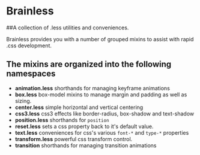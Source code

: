 # Brainless
##A collection of .less utilities and conveniences.

Brainless provides you with a number of grouped mixins to assist with rapid .css development. 

## The mixins are organized into the following namespaces
* **animation.less** shorthands for managing keyframe animations  
* **box.less** box-model mixins to manage margin and padding as well as sizing.
* **center.less** simple horizontal and vertical centering
* **css3.less** css3 effects like border-radius, box-shadow and text-shadow
* **position.less** shorthands for ``position``
* **reset.less** sets a css property back to it's default value.
* **text.less** conveniences for css's various ``font-*`` and ``type-*`` properties  
* **transform.less** powerful css transform control.  
* **transition** shorthands for managing transition animations